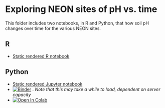 # Exploring NEON sites of pH vs. time

This folder includes two notebooks, in R and Python, that how soil pH changes over time for the various NEON sites.
 
## R
- [Static rendered R notebook](https://github.com/microbiomedata/notebook_hackathons/blob/main/NEON_ph_by_time/R/NEON_data_exploration.md)


## Python
- [Static rendered Jupyter notebook](https://nbviewer.org/github/microbiomedata/notebook_hackathons/blob/main/NEON_ph_by_time/python/neon_time_series_data_with_map.ipynb)
- [![Binder](https://mybinder.org/badge_logo.svg)](https://mybinder.org/v2/gh/microbiomedata/notebook_hackathons/main?labpath=NEON_ph_by_time%2Fpython%2Fneon_time_series_data_with_map.ipynb) . _Note that this may take a while to load, dependent on server capacity_
- [![Open In Colab](https://colab.research.google.com/assets/colab-badge.svg)](https://colab.research.google.com/github/microbiomedata/notebook_hackathons/blob/main/NEON_ph_by_time/python/neon_time_series_data_with_map.ipynb)
